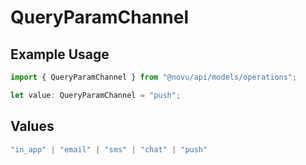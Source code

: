# QueryParamChannel

## Example Usage

```typescript
import { QueryParamChannel } from "@novu/api/models/operations";

let value: QueryParamChannel = "push";
```

## Values

```typescript
"in_app" | "email" | "sms" | "chat" | "push"
```